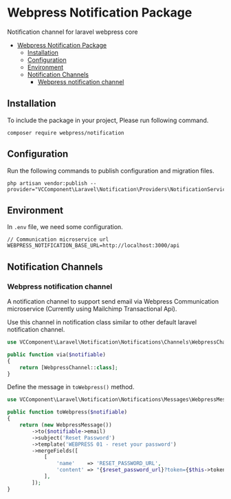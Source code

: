 # Webpress Notification Package

Notification channel for laravel webpress core

- [Webpress Notification Package](#webpress-notification-package)
  - [Installation](#installation)
  - [Configuration](#configuration)
  - [Environment](#environment)
  - [Notification Channels](#notification-channels)
    - [Webpress notification channel](#webpress-notification-channel)

## Installation

To include the package in your project, Please run following command.

```
composer require webpress/notification
```

## Configuration

Run the following commands to publish configuration and migration files.

```
php artisan vendor:publish --provider="VCComponent\Laravel\Notification\Providers\NotificationServiceProvider"
```

## Environment

In `.env` file, we need some configuration.

```
// Communication microservice url
WEBPRESS_NOTIFICATION_BASE_URL=http://localhost:3000/api
```

## Notification Channels

### Webpress notification channel

A notification channel to support send email via Webpress Communication microservice (Currently using Mailchimp Transactional Api).

Use this channel in notification class similar to other default laravel notification channel.

```php
use VCComponent\Laravel\Notification\Notifications\Channels\WebpressChannel;

public function via($notifiable)
{
    return [WebpressChannel::class];
}
```

Define the message in `toWebpress()` method.

```php
use VCComponent\Laravel\Notification\Notifications\Messages\WebpressMessage;

public function toWebpress($notifiable)
{
    return (new WebpressMessage())
        ->to($notifiable->email)
        ->subject('Reset Password')
        ->template('WEBPRESS 01 - reset your password')
        ->mergeFields([
            [
                'name'    => 'RESET_PASSWORD_URL',
                'content' => "{$reset_password_url}?token={$this->token}",
            ],
        ]);
}
```
